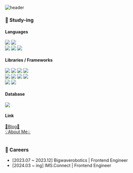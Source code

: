 
![header](https://capsule-render.vercel.app/api?type=waving&color=timeGradient&height=200&width="auto"&section=header&text=ez1n&fontSize=80)


 ### 🌱 Study-ing
  
 #### Languages
 
  <div class="row">
    <img src="https://img.shields.io/badge/HTML5-E34F26?style=plastic&logo=HTML5&logoColor=white"/>
    <img src="https://img.shields.io/badge/CSS3-1572B6?style=plastic&logo=CSS3&logoColor=white"/>
  </div>
  <div class="row">
    <img src="https://img.shields.io/badge/javascript-%23323330.svg?style=plastic&logo=javascript&logoColor=%23F7DF1E"/>
    <img src="https://img.shields.io/badge/typescript-%23007ACC.svg?style=plastic&logo=typescript&logoColor=white"/>
    <img src="https://img.shields.io/badge/dart-%230175C2.svg?style=plastic&logo=dart&logoColor=white"/>
  </div>
  
 #### Libraries / Frameworks
 
 <div class="row">
    <img src="https://img.shields.io/badge/Next-black?style=plastic&logo=next.js&logoColor=white"/>
    <img src="https://img.shields.io/badge/React-20232A?style=plastic&logo=react&logoColor=61DAFB"/>
    <img src="https://img.shields.io/badge/react_native-%2320232a.svg?style=plastic&logo=react&logoColor=%2361DAFB"/>
    <img src="https://img.shields.io/badge/Flutter-%2302569B.svg?style=plastic&logo=Flutter&logoColor=white"/>
  </div>
  <div class="row">
    <img src="https://img.shields.io/badge/PostCSS-DD3A0A?style=plastic&logo=PostCSS&logoColor=white"/>
    <img src="https://img.shields.io/badge/styled--components-DB7093?style=plastic&logo=styled-components&logoColor=white"/>
    <img src="https://img.shields.io/badge/MUI-%230081CB.svg?style=plastic&logo=mui&logoColor=white"/>
    <img src="https://img.shields.io/badge/tailwindcss-%2338B2AC.svg?style=plastic&logo=tailwind-css&logoColor=white"/>
  </div>
    <div class="row">
    <img src="https://img.shields.io/badge/-React%20Query-FF4154?style=plastic&logo=react%20query&logoColor=white" />
    <img src="https://img.shields.io/badge/redux-%23593d88.svg?style=plastic&logo=redux&logoColor=white"/>
  </div>
  
  #### Database
  <div class="row">
    <img src="https://img.shields.io/badge/Firebase-039BE5?style=plastic&logo=Firebase&logoColor=white"/>
  </div>

  #### Link
  <div><a href="https://ttugttag-coding.tistory.com/">🏃Blog🏃</a></div>
  <div><a href="https://www.notion.so/Yejin-Jeon-ef18167eab1b47b789f0b3da3d537c14">💡About Me💡</a></div>

  <br>

  ### 🏢 Careers
- [2023.07 ~ 2023.12] Bigwaverobotics | Frontend Engineer
- [2024.03 ~ ing] IMS.Connect | Frontend Engineer
  

